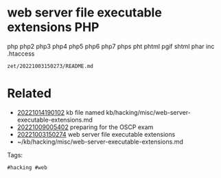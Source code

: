 # web server file executable extensions PHP
php
php2
php3
php4
php5
php6
php7
phps
pht
phtml
pgif
shtml
phar
inc
.htaccess

` zet/20221003150273/README.md `

# Related

- [20221014190102](/zet/20221014190102/README.md) kb file named kb/hacking/misc/web-server-executable-extensions.md
- [20221009005402](/zet/20221009005402/README.md) preparing for the OSCP exam
- [20221003150274](/zet/20221003150274/README.md) web server file executable extensions
- ~/kb/hacking/misc/web-server-executable-extensions.md

Tags:

    #hacking #web 
